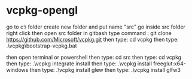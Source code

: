 # vcpkg-opengl

go to c:\ folder
create new folder and put name "src" 
go inside src folder
right click then open src folder in gitbash
type command : git clone https://github.com/Microsoft/vcpkg.git
then type: cd vcpkg
then type: .\vcpkg\bootstrap-vcpkg.bat

then open terminal or powershell
then type: cd src
then type: cd vcpkg   
then type: .\vcpkg integrate install
then type: .\vcpkg install freeglut:x64-windows
then type: .\vcpkg install glew
then type: .\vcpkg install glfw3

